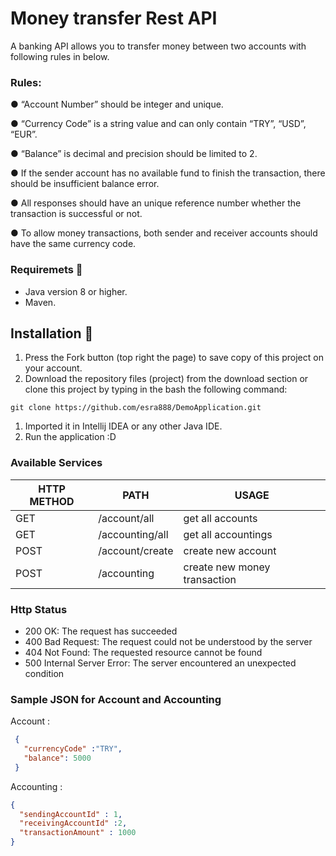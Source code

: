 # Money transfer Rest API 

A banking API allows you to transfer money between two accounts with following rules in below.

### Rules:

● “Account Number” should be integer and unique.

● “Currency Code” is a string value and can only contain “TRY”, “USD”, “EUR”.

● “Balance” is decimal and precision should be limited to 2.

● If the sender account has no available fund to finish the transaction, there should be
insufficient balance error.

● All responses should have an unique reference number whether the transaction is
successful or not.

● To allow money transactions, both sender and receiver accounts should have the same
currency code.

### Requiremets 🔧

- Java version 8 or higher.
- Maven.

## Installation 🔌

1. Press the Fork button (top right the page) to save copy of this project on your account.
2. Download the repository files (project) from the download section or clone this project by typing in the bash the following command:

```
git clone https://github.com/esra888/DemoApplication.git
```

1. Imported it in Intellij IDEA or any other Java IDE.
2. Run the application :D

### Available Services

| HTTP METHOD | PATH            | USAGE                        |
| ----------- | --------------- | ---------------------------- |
| GET         | /account/all    | get all accounts             |
| GET         | /accounting/all | get all accountings          |
| POST        | /account/create | create new account           |
| POST        | /accounting     | create new money transaction |

### Http Status

- 200 OK: The request has succeeded
- 400 Bad Request: The request could not be understood by the server
- 404 Not Found: The requested resource cannot be found
- 500 Internal Server Error: The server encountered an unexpected condition

### Sample JSON for Account and Accounting

Account :

```json
 {
   "currencyCode" :"TRY",
   "balance": 5000
 }
```

Accounting :

```json
{
  "sendingAccountId" : 1,
  "receivingAccountId" :2,
  "transactionAmount" : 1000
}
```


